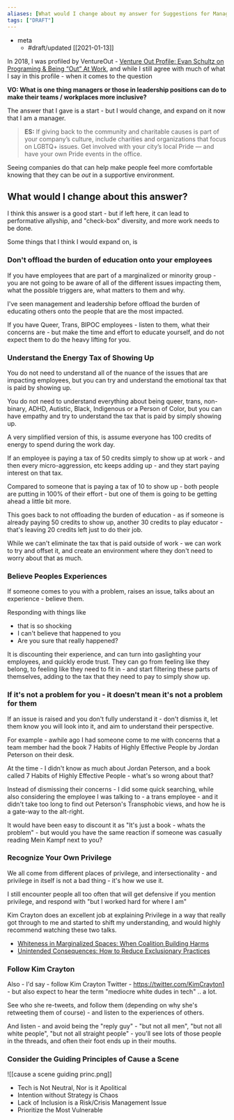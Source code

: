 ```yaml
---
aliases: [What would I change about my answer for Suggestions for Managers]
tags: ["DRAFT"]
---
```


- meta
	- #draft/updated [[2021-01-13]]


In 2018, I was profiled by VentureOut - [Venture Out Profile: Evan Schultz on Programing & Being “Out” At Work](https://medium.com/venture-out/venture-out-profile-evan-schultz-a4fdfd79c7f3), and while I still agree with much of what I say in this profile - when it comes to the question

**VO: What is one thing managers or those in leadership positions can do to make their teams / workplaces more inclusive?**

The answer that I gave is a start - but I would change, and expand on it now that I am a manager. 

>**ES:** If giving back to the community and charitable causes is part of your company’s culture, include charities and organizations that focus on LGBTQ+ issues. Get involved with your city’s local Pride — and have your own Pride events in the office.
>
 Seeing companies do that can help make people feel more comfortable knowing that they can be _out_ in a supportive environment.

## What would I change about this answer?

I think this answer is a good start - but if left here, it can lead to performative allyship, and "check-box" diversity, and more work needs to be done. 

Some things that I think I would expand on, is

### Don't offload the burden of education onto your employees

If you have employees that are part of a marginalized or minority group - you are not going to be aware of all of the different issues impacting them, what the possible triggers are, what matters to them and why. 

I've seen management and leadership before offload the burden of educating others onto the people that are the most impacted. 

If you have Queer, Trans, BIPOC employees - listen to them, what their concerns are - but make the time and effort to educate yourself, and do not expect them to do the heavy lifting for you. 

### Understand the Energy Tax of Showing Up

You do not need to understand all of the nuance of the issues that are impacting employees, but you can try and understand the emotional tax that is paid by showing up. 

You do not need to understand everything about being queer, trans, non-binary, ADHD, Autistic, Black, Indigenous or a Person of Color, but you can have empathy and try to understand the tax that is paid by simply showing up. 

A very simplified version of this, is assume everyone has 100 credits of energy to spend during the work day. 

If an employee is paying a tax of 50 credits simply to show up at work - and then every micro-aggression, etc keeps adding up - and they start paying interest on that tax. 

Compared to someone that is paying a tax of 10 to show up - both people are putting in 100% of their effort - but one of them is going to be getting ahead a little bit more. 

This goes back to not offloading the burden of education - as if someone is already paying 50 credits to show up, another 30 credits to play educator - that's leaving 20 credits left just to do their job. 

While we can't eliminate the tax that is paid outside of work - we can work to try and offset it, and create an environment where they don't need to worry about that as much.

### Believe Peoples Experiences

If someone comes to you with a problem, raises an issue, talks about an experience - believe them. 

Responding with things like

- that is so shocking
- I can't believe that happened to you
- Are you sure that really happened?

It is discounting their experience, and can turn into gaslighting your employees, and quickly erode trust. They can go from feeling like they belong, to feeling like they need to fit in - and start filtering these parts of themselves, adding to the tax that they need to pay to simply show  up.

### If it's not a problem for you - it doesn't mean it's not a problem for them

If an issue is raised and you don't fully understand it - don't dismiss it, let them know you will look into it, and aim to understand their perspective. 

For example - awhile ago I had someone come to me with concerns that a team member had the book 7 Habits of Highly Effective People by Jordan Peterson on their desk. 

At the time - I didn't know as much about Jordan Peterson, and a book called 7 Habits of Highly Effective People - what's so wrong about that?

Instead of dismissing their concerns - I did some quick searching, while also considering the employee I was talking to - a trans employee - and it didn't take too long to find out Peterson's Transphobic views, and how he is a gate-way to the alt-right. 

It would have been easy to discount it as "It's just a book - whats the problem" - but would you have the same reaction if someone was casually reading Mein Kampf next to you? 

### Recognize Your Own Privilege

We all come from different places of privilege, and intersectionality - and privilege in itself is not a bad thing - it's how we use it.

I still encounter people all too often that will get defensive if you mention privilege, and respond with "but I worked hard for where I am" 

Kim Crayton does an excellent job at explaining Privilege in a way that really got through to me and started to shift my understanding, and would highly recommend watching these two talks.

- [Whiteness in Marginalized Spaces: When Coalition Building Harms](https://www.pscp.tv/w/1BdxYAqqjXExX?t=1s)
- [Unintended Consequences: How to Reduce Exclusionary Practices](https://www.youtube.com/watch?v=t8F12gZJ4AQ)


### Follow Kim Crayton

Also - I'd say - follow Kim Crayton Twitter - https://twitter.com/KimCrayton1 - but also expect to hear the term "mediocre white dudes in tech" .. a lot. 

See who she re-tweets, and follow them (depending on why she's retweeting them of course) - and listen to the experiences of others. 

And listen - and avoid being the "reply guy" - "but not all men", "but not all white people", "but not all straight people" - you'll see lots of those people in the threads, and often their foot ends up in their mouths. 

### Consider the Guiding Principles of Cause a Scene

![[cause a scene guiding princ.png]]

- Tech is Not Neutral, Nor is it Apolitical 
- Intention without Strategy is Chaos
- Lack of Inclusion is a Risk/Crisis Management Issue
- Prioritize the Most Vulnerable 